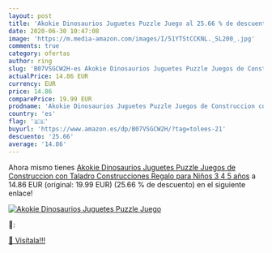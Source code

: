 ```yaml
---
layout: post
title: 'Akokie Dinosaurios Juguetes Puzzle Juego al 25.66 % de descuento'
date: 2020-06-30 10:47:08
image: 'https://m.media-amazon.com/images/I/51YTStCCKNL._SL200_.jpg'
comments: true
category: ofertas
author: ring
slug: 'B07VSGCW2H-es Akokie Dinosaurios Juguetes Puzzle Juegos de Construccion con Taladro Construcciones Regalo para Niños 3 4 5 años'
actualPrice: 14.86 EUR
currency: EUR
price: 14.86
comparePrice: 19.99 EUR
prodname: 'Akokie Dinosaurios Juguetes Puzzle Juegos de Construccion con Taladro Construcciones Regalo para Niños 3 4 5 años'
country: 'es'
flag: '🇪🇸'
buyurl: 'https://www.amazon.es/dp/B07VSGCW2H/?tag=tolees-21'
descuento: '25.66'
average: '14.86'
---
```


Ahora mismo tienes [Akokie Dinosaurios Juguetes Puzzle Juegos de Construccion con Taladro Construcciones Regalo para Niños 3 4 5 años](https://www.amazon.es/dp/B07VSGCW2H/?tag=tolees-21) a 14.86 EUR (original: 19.99 EUR) (25.66 %  de descuento) en el siguiente enlace!

[![Akokie Dinosaurios Juguetes Puzzle Juego](https://m.media-amazon.com/images/I/51YTStCCKNL._SL200_.jpg)](https://www.amazon.es/dp/B07VSGCW2H/?tag=tolees-21)

🔎:


[🛒 Visítala!!!](https://www.amazon.es/dp/B07VSGCW2H/?tag=tolees-21)
